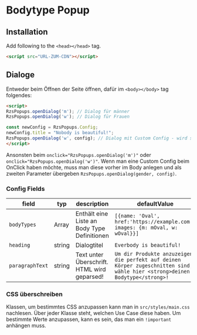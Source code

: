 # Bodytype Popup

## Installation
Add following to the `<head></head>` tag.
```html
<script src="URL-ZUM-CDN"></script>
```

## Dialoge
Entweder beim Öffnen der Seite öffnen, dafür im `<body></body>` tag folgendes:
```html
<script>
RzsPopups.openDialog('m'); // Dialog für männer
RzsPopups.openDialog('w'); // Dialog für Frauen

const newConfig = RzsPopups.Config;
newConfig.title = "Nobody is beautiful!";
RzsPopups.openDialog('w', config); // Dialog mit Custom Config - wird scheitern
</script>
```

Ansonsten beim `onclick="RzsPopups.openDialog('m')"` oder `onclick="RzsPopups.openDialog('w')"`.
Wenn man eine Custom Config beim OnClick haben möchte, muss man diese vorher im Body anlegen und als zweiten
Parameter übergeben `RzsPopups.openDialog(gender, config)`.

### Config Fields
|field|typ|description|defaultValue|
|-----|---|-----------|------------|
|`bodyTypes`|Array|Enthält eine Liste an Body Type Definitionen|`[{name: 'Oval', href:'https://example.com', images: {m: mOval, w: wOval}}]`|
|`heading`|string|Dialogtitel|`Everbody is beautiful!`|
|`paragraphText`|string|Text unter Überschrift. HTML wird geparsed!|`Um dir Produkte anzuzeigen, die perfekt auf deinen Körper zugeschnitten sind, wähle hier <strong>deinen Bodytype</strong>!`|

### CSS überschreiben
Klassen, um bestimmtes CSS anzupassen kann man in `src/styles/main.css` nachlesen. Über jeder Klasse steht,
welchen Use Case diese haben.
Um bestimmte Werte anzupassen, kann es sein, das man ein `!important` anhängen muss.
